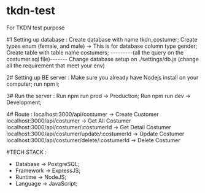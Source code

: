 # tkdn-test
For TKDN test purpose

#1 Setting up database :
Create database with name tkdn_costumer;
Create types enum (female, and male) -> This is for database column type gender;
Create table with table name costumers;
---------(all the query on the costumer.sql file)-------
Change database setup on ./settings/db.js (change all the requirement that meet your env)

2# Setting up BE server : 
Make sure you already have Nodejs install on your computer;
run npm i;

3# Run the server : 
Run npm run prod -> Production;
Run npm run dev -> Development;

4# Route :
localhost:3000/api/costumer -> Create Customer
localhost:3000/api/costumer -> Get All Costumer
localhost:3000/api/costumer/:costumerId -> Get Detail Costumer
localhost:3000/api/costumer/update/:costumerId -> Update Costumer
localhost:3000/api/costumer/delete/:costumerId -> Delete Costumer

#TECH STACK :
- Database -> PostgreSQL;
- Framework -> ExpressJS;
- Runtime -> NodeJS;
- Language -> JavaScript;